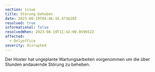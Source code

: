 ```yaml
---
section: issue
title: Störung behoben
date: 2023-08-19T04:46:16.471620Z
resolved: true
informational: false
resolvedWhen: 2023-08-19T11:42:00.059652Z
affected:
  - Onlyoffice
severity: disrupted
---
```

Der Hoster hat ungeplante Wartungsarbeiten vorgenommen um die über Stunden andauernde Störung zu beheben.

        
